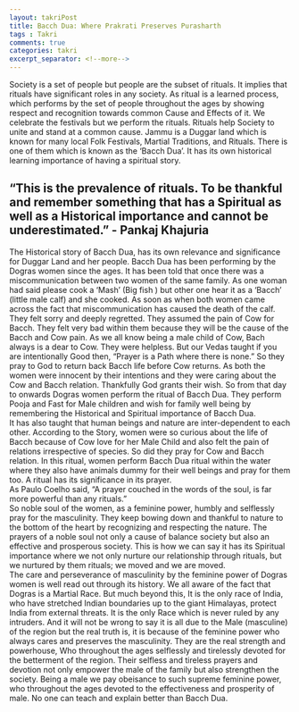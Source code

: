 ```yaml
---
layout: takriPost
title: Bacch Dua: Where Prakrati Preserves Purasharth 
tags : Takri
comments: true
categories: takri
excerpt_separator: <!--more-->
---
```


Society is a set of people but people are the subset of rituals. It implies that rituals have significant roles in any society. As ritual is a learned process, which performs by the set of people throughout the ages by showing respect and recognition towards common Cause and Effects of it. We celebrate the festivals but we perform the rituals. Rituals help Society to unite and stand at a common cause. Jammu is a Duggar land which is known for many local Folk Festivals, Martial Traditions, and Rituals. There is one of them which is known as the ‘Bacch Dua’. It has its own historical learning importance of having a spiritual story.
<!--more-->

## “This is the prevalence of rituals. To be thankful and remember something that has a Spiritual as well as a Historical importance and cannot be underestimated.” - Pankaj Khajuria

The Historical story of Bacch Dua, has its own relevance and significance for Duggar Land and her people. Bacch Dua has been performing by the Dogras women since the ages. It has been told that once there was a miscommunication between two women of the same family. As one woman had said please cook a ‘Mash’ (Big fish ) but other one hear it as a ‘Bacch’ (little male calf) and she cooked. As soon as when both women came across the fact that miscommunication has caused the death of the calf. They felt sorry and deeply regretted. They assumed the pain of Cow for Bacch. They felt very bad within them because they will be the cause of the Bacch and Cow pain. As we all know being a male child of Cow, Bach always is a dear to Cow. They were helpless. But our Vedas taught if you are intentionally Good then, “Prayer is a Path where there is none.” So they pray to God to return back Bacch life before Cow returns. As both the women were innocent by their intentions and they were caring about the Cow and Bacch relation. Thankfully God grants their wish. So from that day to onwards Dogras women perform the ritual of Bacch Dua. They perform Pooja and Fast for Male children and wish for family well being by remembering the Historical and Spiritual importance of Bacch Dua.
<br>
It has also taught that human beings and nature are inter-dependent to each other. According to the Story, women were so curious about the life of Bacch because of Cow love for her Male Child and also felt the pain of relations irrespective of species. So did they pray for Cow and Bacch relation. In this ritual, women perform Bacch Dua ritual within the water where they also have animals dummy for their well beings and pray for them too. A ritual has its significance in its prayer.
<br>
As Paulo Coelho said, “A prayer couched in the words of the soul, is far more powerful than any rituals.”
<br>
So noble soul of the women, as a feminine power, humbly and selflessly pray for the masculinity. They keep bowing down and thankful to nature to the bottom of the heart by recognizing and respecting the nature. The prayers of a noble soul not only a cause of balance society but also an effective and prosperous society. This is how we can say it has its Spiritual importance where we not only nurture our relationship through rituals, but we nurtured by them rituals; we moved and we are moved.
<br>
 The care and perseverance of masculinity by the feminine power of Dogras women is well read out through its history. We all aware of the fact that  Dogras is a  Martial Race. But much beyond this, It is the only race of India, who have stretched Indian boundaries up to the giant Himalayas, protect India from external threats. It is the only Race which is never ruled by any intruders. And it will not be wrong to say it is all due to the Male (masculine) of the region but the real truth is, it is because of the feminine power who always cares and preserves the masculinity. They are the real strength and powerhouse, Who throughout the ages selflessly and tirelessly devoted for the betterment of the region. Their selfless and tireless prayers and devotion not only empower the male of the family but also strengthen the society. Being a male we pay obeisance to such supreme feminine power, who throughout the ages devoted to the effectiveness and prosperity of male. No one can teach and explain better than Bacch Dua.


